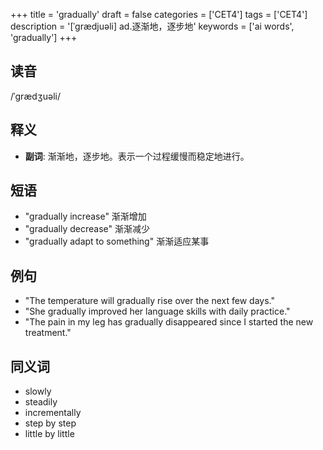 +++
title = 'gradually'
draft = false
categories = ['CET4']
tags = ['CET4']
description = '[ˈgrædjuəli] ad.逐渐地，逐步地'
keywords = ['ai words', 'gradually']
+++

## 读音
/ˈɡrædʒuəli/

## 释义
- **副词**: 渐渐地，逐步地。表示一个过程缓慢而稳定地进行。

## 短语
- "gradually increase" 渐渐增加
- "gradually decrease" 渐渐减少
- "gradually adapt to something" 渐渐适应某事

## 例句
- "The temperature will gradually rise over the next few days."
- "She gradually improved her language skills with daily practice."
- "The pain in my leg has gradually disappeared since I started the new treatment."

## 同义词
- slowly
- steadily
- incrementally
- step by step
- little by little
